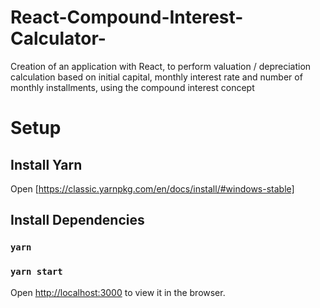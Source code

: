 # React-Compound-Interest-Calculator-

Creation of an application with React, to perform valuation / depreciation calculation based on
initial capital, monthly interest rate and number of monthly installments, using the
compound interest concept


# Setup

## Install Yarn
Open [https://classic.yarnpkg.com/en/docs/install/#windows-stable]

## Install Dependencies
### `yarn`

### `yarn start`
Open [http://localhost:3000](http://localhost:3000) to view it in the browser.
